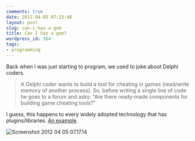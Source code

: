 ```yaml
---
comments: true
date: 2012-04-05 07:23:48
layout: post
slug: can-i-haz-a-gem
title: Can I haz a gem?
wordpress_id: 364
tags:
- programming
---
```


Back when I was just starting to program, we used to joke about Delphi coders.





> 
  
> 
> A Delphi coder wants to build a tool for cheating in games (read/write memory of another process). So, before writing a single line of code he goes to a forum and asks: "Are there ready-made components for building game cheating tools?"
> 
> 






I guess, this happens to every widely adopted technology that has plugins/libraries. [An example](http://stackoverflow.com/questions/10022215/building-an-auction-with-ruby-on-rails).





![Screenshot 2012 04 05 07.17.14](http://software.tulentsev.com/wp-content/uploads/2012/04/screenshot_2012_04_05_071714.png)



